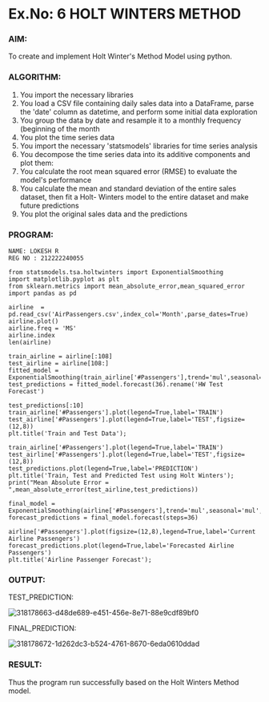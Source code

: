 # Ex.No: 6 HOLT WINTERS METHOD
### AIM:
To create and implement Holt Winter's Method Model using python.

### ALGORITHM:
1. You import the necessary libraries
2. You load a CSV file containing daily sales data into a DataFrame, parse the 'date' column as
datetime, and perform some initial data exploration
3. You group the data by date and resample it to a monthly frequency (beginning of the month
4. You plot the time series data
5. You import the necessary 'statsmodels' libraries for time series analysis
6. You decompose the time series data into its additive components and plot them:
7. You calculate the root mean squared error (RMSE) to evaluate the model's performance
8. You calculate the mean and standard deviation of the entire sales dataset, then fit a Holt-
Winters model to the entire dataset and make future predictions
9. You plot the original sales data and the predictions
### PROGRAM:

```
NAME: LOKESH R
REG NO : 212222240055
```

```
from statsmodels.tsa.holtwinters import ExponentialSmoothing
import matplotlib.pyplot as plt
from sklearn.metrics import mean_absolute_error,mean_squared_error
import pandas as pd

airline  = pd.read_csv('AirPassengers.csv',index_col='Month',parse_dates=True)
airline.plot()
airline.freq = 'MS'
airline.index
len(airline)

train_airline = airline[:108] 
test_airline = airline[108:] 
fitted_model = ExponentialSmoothing(train_airline['#Passengers'],trend='mul',seasonal='mul',seasonal_periods=12).fit()
test_predictions = fitted_model.forecast(36).rename('HW Test Forecast')

test_predictions[:10]
train_airline['#Passengers'].plot(legend=True,label='TRAIN')
test_airline['#Passengers'].plot(legend=True,label='TEST',figsize=(12,8))
plt.title('Train and Test Data');

train_airline['#Passengers'].plot(legend=True,label='TRAIN')
test_airline['#Passengers'].plot(legend=True,label='TEST',figsize=(12,8))
test_predictions.plot(legend=True,label='PREDICTION')
plt.title('Train, Test and Predicted Test using Holt Winters');
print("Mean Absolute Error = ",mean_absolute_error(test_airline,test_predictions))

final_model = ExponentialSmoothing(airline['#Passengers'],trend='mul',seasonal='mul',seasonal_periods=12).fit()
forecast_predictions = final_model.forecast(steps=36)

airline['#Passengers'].plot(figsize=(12,8),legend=True,label='Current Airline Passengers')
forecast_predictions.plot(legend=True,label='Forecasted Airline Passengers')
plt.title('Airline Passenger Forecast');

```

### OUTPUT:


TEST_PREDICTION:

![318178663-d48de689-e451-456e-8e71-88e9cdf89bf0](https://github.com/LokeshRajamani/TSA_EXP6/assets/120544804/18152fab-7a86-4066-9023-3745837976a1)



FINAL_PREDICTION:

![318178672-1d262dc3-b524-4761-8670-6eda0610ddad](https://github.com/LokeshRajamani/TSA_EXP6/assets/120544804/868a4df3-3ef9-4aa9-8018-b44c8516c9c8)


### RESULT:
Thus the program run successfully based on the Holt Winters Method model.

